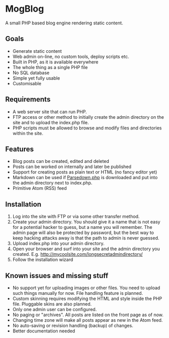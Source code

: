 MogBlog
=======

A small PHP based blog engine rendering static content.

Goals
-----

  * Generate static content
  * Web admin on-line, no custom tools, deploy scripts etc.
  * Built in PHP, as it is available everywhere
  * The whole thing as a single PHP file
  * No SQL database
  * Simple yet fully usable
  * Customisable

Requirements
------------

  * A web server site that can run PHP.
  * FTP access or other method to initially create the admin directory on the
    site and to upload the index.php file.
  * PHP scripts must be allowed to browse and modify files and directories
    within the site.

Features
--------
  * Blog posts can be created, edited and deleted
  * Posts can be worked on internally and later be published
  * Support for creating posts as plain text or HTML (no fancy editor yet)
  * Markdown can be used if [Parsedown.php](http://www.parsedown.org/) is downloaded and put into the
    admin directory next to index.php.
  * Primitive Atom (RSS) feed

Installation
------------

  1. Log into the site with FTP or via some other transfer method.
  2. Create your admin directory. You should give it a name that is not easy
     for a potential hacker to guess, but a name you will remember. The
     admin page will also be protected by password, but the best way to
     keep hacking attacks away is that the path to admin is never guessed.
  3. Upload index.php into your admin directory.
  4. Open your browser and surf into your site and the admin directory
     you created. E.g. http://mycoolsite.com/longsecretadmindirectory/
  5. Follow the installation wizard

Known issues and missing stuff
------------------------------

  * No support yet for uploading images or other files. You need to upload
    such things manually for now. File handling feature is planned.
  * Custom skinning requires modifying the HTML and style inside the PHP
    file. Pluggable skins are also planned.
  * Only one admin user can be configured.
  * No paging or "archives". All posts are listed on the front page as of now.
  * Changing time zone will make all posts appear as new in the Atom feed.
  * No auto-saving or revision handling (backup) of changes.
  * Better documentation needed
